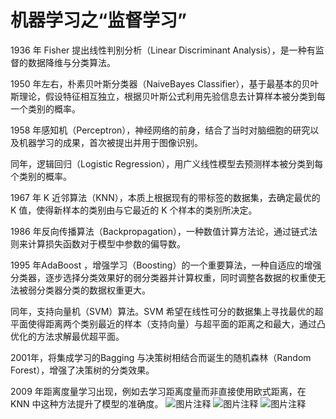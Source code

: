 # 机器学习之“监督学习”

1936 年 Fisher 提出线性判别分析（Linear Discriminant Analysis），是一种有监督的数据降维与分类算法。

1950 年左右，朴素贝叶斯分类器（NaiveBayes Classifier），基于最基本的贝叶斯理论，假设特征相互独立，根据贝叶斯公式利用先验信息去计算样本被分类到每一个类别的概率。

1958 年感知机（Perceptron），神经网络的前身，结合了当时对脑细胞的研究以及机器学习的成果，首次被提出并用于图像识别。

同年，逻辑回归（Logistic Regression），用广义线性模型去预测样本被分类到每个类别的概率。

1967 年 K 近邻算法（KNN），本质上根据现有的带标签的数据集，去确定最优的 K 值，使得新样本的类别由与它最近的 K 个样本的类别所决定。

1986 年反向传播算法（Backpropagation），一种数值计算方法论，通过链式法则来计算损失函数对于模型中参数的偏导数。

1995 年AdaBoost ，增强学习（Boosting）的一个重要算法，一种自适应的增强分类器，逐步选择分类效果好的弱分类器并计算权重，同时调整各数据的权重使无法被弱分类器分类的数据权重更大。

同年，支持向量机（SVM）算法。SVM 希望在线性可分的数据集上寻找最优的超平面使得距离两个类别最近的样本（支持向量）与超平面的距离之和最大，通过凸优化的方法求解最优超平面。

2001年，将集成学习的Bagging 与决策树相结合而诞生的随机森林（Random Forest），增强了决策树的分类效果。

2009 年距离度量学习出现，例如去学习距离度量而非直接使用欧式距离，在 KNN 中这种方法提升了模型的准确度。
![图片注释](http://storage-uqer.datayes.com/6245aa787bf0370166768fd0/09d15bce-3e23-11ed-98b7-0242ac140002)
![图片注释](http://storage-uqer.datayes.com/6245aa787bf0370166768fd0/0f4f42b4-3e23-11ed-8ab2-0242ac140002)
![图片注释](http://storage-uqer.datayes.com/6245aa787bf0370166768fd0/13e3fb3a-3e23-11ed-8ab2-0242ac140002)